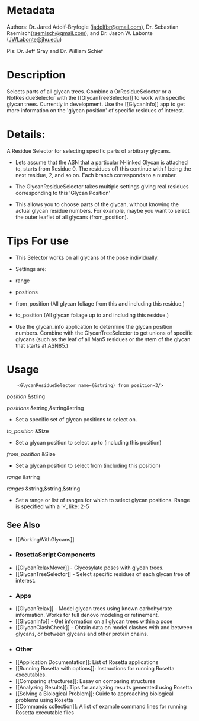 Metadata
========

Authors: Dr. Jared Adolf-Bryfogle (jadolfbr@gmail.com), Dr. Sebastian Raemisch(raemisch@gmail.com), and Dr. Jason W. Labonte (JWLabonte@jhu.edu)

PIs: Dr. Jeff Gray and Dr. William Schief



Description
===========

Selects parts of all glycan trees.  Combine a OrResidueSelector or a NotResidueSelector with the [[GlycanTreeSelector]] to work with specific glycan trees.  Currently in development.
Use the [[GlycanInfo]] app to get more information on the 'glycan position' of specific residues of interest.

<!--- BEGIN_INTERNAL -->


Details:
========

A Residue Selector for selecting specific parts of arbitrary glycans.

- Lets assume that the ASN that a particular N-linked Glycan is attached to, starts from Residue 0. The residues off this continue with 1 being the next residue, 2, and so on.  Each branch corresponds to a number.

- The GlycanResidueSelector takes multiple settings giving real residues corresponding to this 'Glycan Position'

- This allows you to choose parts of the glycan, without knowing the actual glycan residue numbers.  For example, maybe you want to select the outer leaflet of all glycans (from_position).


Tips For use
============
- This Selector works on all glycans of the pose individually.

- Settings are:

 - range
 - positions
 - from_position (All glycan foliage from this and including this residue.)
 - to_position (All glycan foliage up to and including this residue.)

- Use the glycan_info application to determine the glycan position numbers. Combine with the GlycanTreeSelector to get unions of specific glycans (such as the leaf of all Man5 residues or the stem of the glycan that starts at ASN85.)

Usage
=====

``` 
    <GlycanResidueSelector name=(&string) from_position=3/>
```

_position_ &string

_positions_ &string,&string&string
- Set a specific set of glycan positions to select on. 

_to_position_ &Size
- Set a glycan position to select up to (including this position)
  
_from_position_ &Size
- Set a glycan position to select from (including this position)
  
_range_ &string

_ranges_ &string,&string,&string
- Set a range or list of ranges for which to select glycan positions. Range is specified with a '-', like: 2-5

<!--- END_INTERNAL -->

## See Also
* [[WorkingWithGlycans]]

 - ### RosettaScript Components
* [[GlycanRelaxMover]] - Glycosylate poses with glycan trees.  
* [[GlycanTreeSelector]] - Select specific residues of each glycan tree of interest.

 - ### Apps
* [[GlycanRelax]] - Model glycan trees using known carbohydrate information.  Works for full denovo modeling or refinement.
* [[GlycanInfo]] - Get information on all glycan trees within a pose
* [[GlycanClashCheck]] - Obtain data on model clashes with and between glycans, or between glycans and other protein chains.

 - ### Other
* [[Application Documentation]]: List of Rosetta applications
* [[Running Rosetta with options]]: Instructions for running Rosetta executables.
* [[Comparing structures]]: Essay on comparing structures
* [[Analyzing Results]]: Tips for analyzing results generated using Rosetta
* [[Solving a Biological Problem]]: Guide to approaching biological problems using Rosetta
* [[Commands collection]]: A list of example command lines for running Rosetta executable files